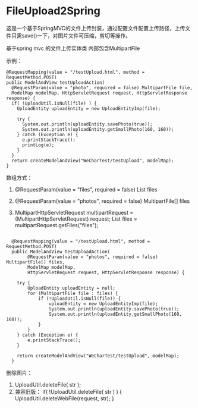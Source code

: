 # FileUpload2Spring
这是一个基于SpringMVC的文件上传封装，通过配置文件配置上传路径，上传文件只需save()一下，对图片文件可压缩，剪切等操作。


基于spring mvc 的文件上传实体类
内部包含MultipartFile

示例：
  
```
@RequestMapping(value = "/testUpload.html", method = RequestMethod.POST)
public ModelAndView testUploadAction(
  @RequestParam(value = "photo", required = false) MultipartFile file, 
  ModelMap modelMap, HttpServletRequest request, HttpServletResponse response) {
  if( !UploadUtil.isNull(file) ) {
    UploadEntity uploadEntity = new UploadEntityImp(file);

    try {
      System.out.println(uploadEntity.savePhoto(true));
      System.out.println(uploadEntity.getSmallPhoto(160, 160));
    } catch (Exception e) {
      e.printStackTrace();
      printLog(e);
    }
  }
  return createModelAndView("WeCharTest/testUpload", modelMap);
}
```
  
 
数组方式：
  1. @RequestParam(value = "files", required = false) List<MultipartFile> files
  
  2. @RequestParam(value = "photos", required = false) MultipartFile[] files
  
  3. MultipartHttpServletRequest multipartRequest = (MultipartHttpServletRequest) request;
 	   List<MultipartFile> files = multipartRequest.getFiles("files");
	        
```

  @RequestMapping(value = "/testUpload.html", method = RequestMethod.POST)
  public ModelAndView testUploadAction(
  		@RequestParam(value = "photos", required = false) MultipartFile[] files, 
  		ModelMap modelMap,
  		HttpServletRequest request, HttpServletResponse response) {
  
  	try {
  		UploadEntity uploadEntity = null;
 		for (MultipartFile file : files) {
  			if (!UploadUtil.isNull(file)) {
  				uploadEntity = new UploadEntityImp(file);
  				System.out.println(uploadEntity.savePhoto(true));
  				System.out.println(uploadEntity.getSmallPhoto(160, 160));
  			}
  		}
  	} catch (Exception e) {
  		e.printStackTrace();
  	}
  
  	return createModelAndView("WeCharTest/testUpload", modelMap);
  }
```
  
  
删除图片：
   1. UploadUtil.deleteFile( str );
   2. 兼容旧版：
	if( !UploadUtil.deleteFile( str ) ) {
		UploadUtil.deleteWebFile(request, str);
	}
